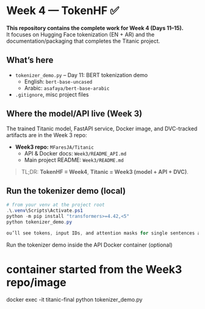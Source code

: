 # Week 4 — TokenHF ✅

**This repository contains the complete work for Week 4 (Days 11–15).**  
It focuses on Hugging Face tokenization (EN + AR) and the documentation/packaging that completes the Titanic project.

## What’s here
- `tokenizer_demo.py` – Day 11: BERT tokenization demo  
  - English: `bert-base-uncased`  
  - Arabic: `asafaya/bert-base-arabic`
- `.gitignore`, misc project files

## Where the model/API live (Week 3)
The trained Titanic model, FastAPI service, Docker image, and DVC-tracked artifacts are in the Week 3 repo:

- **Week3 repo:** `MFaresJA/Titanic`  
  - API & Docker docs: `Week3/README_API.md`  
  - Main project README: `Week3/README.md`

> TL;DR: **TokenHF = Week4**, **Titanic = Week3 (model + API + DVC)**.

## Run the tokenizer demo (local)
```powershell
# from your venv at the project root
.\.venv\Scripts\Activate.ps1
python -m pip install "transformers>=4.42,<5"
python tokenizer_demo.py

ou’ll see tokens, input IDs, and attention masks for single sentences and batches in English and Arabic.
```
Run the tokenizer demo inside the API Docker container (optional)
# container started from the Week3 repo/image
docker exec -it titanic-final python tokenizer_demo.py